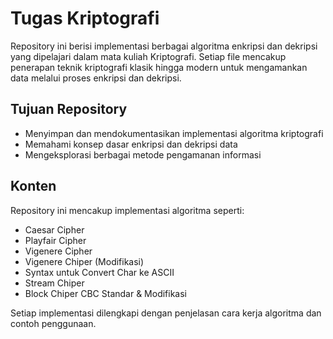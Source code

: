 # Tugas Kriptografi
Repository ini berisi implementasi berbagai algoritma enkripsi dan dekripsi yang dipelajari dalam mata kuliah Kriptografi. Setiap file mencakup penerapan teknik kriptografi klasik hingga modern untuk mengamankan data melalui proses enkripsi dan dekripsi.

## Tujuan Repository
- Menyimpan dan mendokumentasikan implementasi algoritma kriptografi
- Memahami konsep dasar enkripsi dan dekripsi data
- Mengeksplorasi berbagai metode pengamanan informasi

## Konten
Repository ini mencakup implementasi algoritma seperti:
- Caesar Cipher
- Playfair Cipher
- Vigenere Cipher
- Vigenere Chiper (Modifikasi)
- Syntax untuk Convert Char ke ASCII
- Stream Chiper
- Block Chiper CBC Standar & Modifikasi 

Setiap implementasi dilengkapi dengan penjelasan cara kerja algoritma dan contoh penggunaan.
